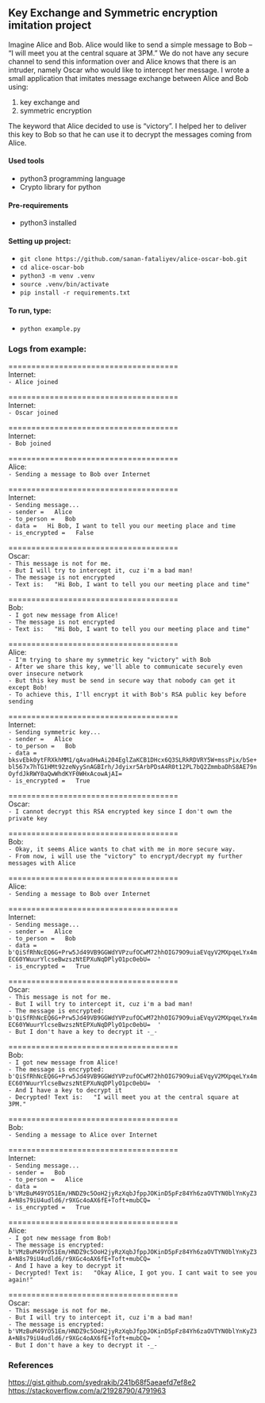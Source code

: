 ## Key Exchange and Symmetric encryption imitation project

Imagine Alice and Bob. Alice would like to send a simple message to Bob – “I will meet you at
the central square at 3PM.” We do not have any secure channel to send this information over
and Alice knows that there is an intruder, namely Oscar who would like to intercept her message.
I wrote a small application that imitates message exchange between Alice and Bob
using:
1) key exchange and
2) symmetric encryption

The keyword that Alice decided to use is “victory”. I helped her to deliver this key to Bob
so that he can use it to decrypt the messages coming from Alice.

#### Used tools
- python3 programming language
- Crypto library for python

#### Pre-requirements
- python3 installed

#### Setting up project:
- `git clone https://github.com/sanan-fataliyev/alice-oscar-bob.git`
- `cd alice-oscar-bob`
- `python3 -m venv .venv`
- `source .venv/bin/activate`
- `pip install -r requirements.txt`

#### To run, type:
- `python example.py`


### Logs from example:

=====================================  
Internet:  
`- Alice joined`

=====================================  
Internet:  
`- Oscar joined`  

=====================================  
Internet:  
`- Bob joined`  

=====================================  
Alice:  
`- Sending a message to Bob over Internet`  

=====================================  
Internet:  
`- Sending message...`  
`- sender =   Alice`  
`- to_person =   Bob`  
`- data =   Hi Bob, I want to tell you our meeting place and time`  
`- is_encrypted =   False`  

=====================================  
Oscar:  
`- This message is not for me.`  
`- But I will try to intercept it, cuz i'm a bad man!`  
`- The message is not encrypted`  
`- Text is:   "Hi Bob, I want to tell you our meeting place and time"`  

=====================================  
Bob:  
`- I got new message from Alice!`  
`- The message is not encrypted`  
`- Text is:   "Hi Bob, I want to tell you our meeting place and time"`  

=====================================  
Alice:  
`- I'm trying to share my symmetric key "victory" with Bob`  
`- After we share this key, we'll able to communicate securely even over insecure network`  
`- But this key must be send in secure way that nobody can get it except Bob!`  
`- To achieve this, I'll encrypt it with Bob's RSA public key before sending`  

=====================================  
Internet:  
`- Sending symmetric key...`  
`- sender =   Alice`  
`- to_person =   Bob`  
`- data =   bksvEbk0ytFRXkhMM1/qAva0HwAi204EglZaKCB1DHcx6Q3SLRkRDVRY5W+mssPix/bSe+bl567x7hTG1HMt92zeNyySnAGBIrh/Jdyixr5ArbPDsA4R0t12PL7bQ2ZmmbaDhS8AE79nOyfdJkRWY0aQwWhdKYF0WHxAcowAjAI=  `  
`- is_encrypted =   True`  

=====================================  
Oscar:  
`- I cannot decrypt this RSA encrypted key since I don't own the private key`  

=====================================  
Bob:  
`- Okay, it seems Alice wants to chat with me in more secure way.`  
`- From now, i will use the "victory" to encrypt/decrypt my further messages with Alice`  

=====================================  
Alice:  
`- Sending a message to Bob over Internet`  

=====================================  
Internet:  
`- Sending message...`  
`- sender =   Alice`  
`- to_person =   Bob`  
`- data =   b'QiSfRhNcEQ6G+Prw5Jd49VB9GGWdYVPzufOCwM72hhOIG79O9uiaEVqyV2MXpqeLYx4mEC60YWuurYlcseBwzszNtEPXuNqDPlyO1pc0ebU=  '`  
`- is_encrypted =   True`  

=====================================  
Oscar:  
`- This message is not for me.`  
`- But I will try to intercept it, cuz i'm a bad man!`  
`- The message is encrypted:   b'QiSfRhNcEQ6G+Prw5Jd49VB9GGWdYVPzufOCwM72hhOIG79O9uiaEVqyV2MXpqeLYx4mEC60YWuurYlcseBwzszNtEPXuNqDPlyO1pc0ebU=  '`  
`- But I don't have a key to decrypt it -_-`  

=====================================  
Bob:  
`- I got new message from Alice!`  
`- The message is encrypted:   b'QiSfRhNcEQ6G+Prw5Jd49VB9GGWdYVPzufOCwM72hhOIG79O9uiaEVqyV2MXpqeLYx4mEC60YWuurYlcseBwzszNtEPXuNqDPlyO1pc0ebU=  '`  
`- And I have a key to decrypt it`  
`- Decrypted! Text is:   "I will meet you at the central square at 3PM."`  

=====================================  
Bob:  
`- Sending a message to Alice over Internet`  

=====================================  
Internet:  
`- Sending message...`  
`- sender =   Bob`  
`- to_person =   Alice`  
`- data =   b'VMzBuM49YO51Em/HNDZ9c5OoH2jyRzXqbJfppJOKinD5pFz84Yh6zaOVTYN0blYnKyZ3A+N8s79iU4udld6/r9XGc4oAX6fE+Toft+mubCQ=  '`  
`- is_encrypted =   True`  

=====================================  
Alice:  
`- I got new message from Bob!`  
`- The message is encrypted:   b'VMzBuM49YO51Em/HNDZ9c5OoH2jyRzXqbJfppJOKinD5pFz84Yh6zaOVTYN0blYnKyZ3A+N8s79iU4udld6/r9XGc4oAX6fE+Toft+mubCQ=  '`  
`- And I have a key to decrypt it`  
`- Decrypted! Text is:   "Okay Alice, I got you. I cant wait to see you again!"`  

=====================================  
Oscar:  
`- This message is not for me.`  
`- But I will try to intercept it, cuz i'm a bad man!`  
`- The message is encrypted:   b'VMzBuM49YO51Em/HNDZ9c5OoH2jyRzXqbJfppJOKinD5pFz84Yh6zaOVTYN0blYnKyZ3A+N8s79iU4udld6/r9XGc4oAX6fE+Toft+mubCQ=  '`  
`- But I don't have a key to decrypt it -_-`  



### References
https://gist.github.com/syedrakib/241b68f5aeaefd7ef8e2  
https://stackoverflow.com/a/21928790/4791963
